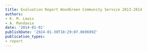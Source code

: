 ```yaml
---
title: Evaluation Report WoodGreen Community Service 2013-2014
authors:
- K. M. Lewis
- A. Mandavia
date: '2014-01-01'
publishDate: '2024-01-30T18:29:07.069699Z'
publication_types:
- report
---
```

